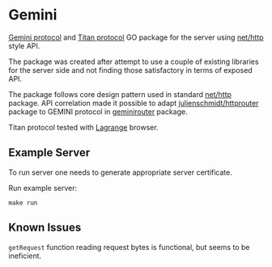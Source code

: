 # Gemini

[Gemini protocol](https://gitlab.com/gemini-specification/protocol/-/blob/master/specification.gmi) and [Titan protocol](https://communitywiki.org/wiki/Titan) GO package for the server using [net/http](https://pkg.go.dev/net/http) style API.

The package was created after attempt to use a couple of existing libraries for the server side and not finding those satisfactory in terms of exposed API.

The package follows core design pattern used in standard [net/http](https://pkg.go.dev/net/http) package.  API correlation made it possible to adapt [julienschmidt/httprouter](https://github.com/julienschmidt/httprouter) package to GEMINI protocol in [geminirouter](https://github.com/kulak/geminirouter) package.

Titan protocol tested with [Lagrange](https://git.skyjake.fi/gemini/lagrange) browser.

## Example Server

To run server one needs to generate appropriate server certificate.

Run example server:

    make run

## Known Issues

`getRequest` function reading request bytes is functional, but seems to be ineficient.
